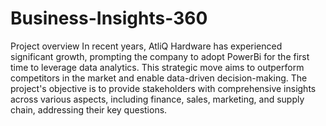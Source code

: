 # Business-Insights-360
Project overview
In recent years, AtliQ Hardware has experienced significant growth, prompting the company to adopt PowerBi for the first time to leverage data analytics. This strategic move aims to outperform competitors in the market and enable data-driven decision-making. The project's objective is to provide stakeholders with comprehensive insights across various aspects, including finance, sales, marketing, and supply chain, addressing their key questions.
